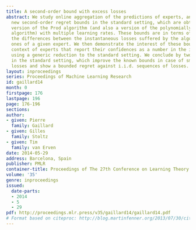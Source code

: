 ```yaml
---
title: A second-order bound with excess losses
abstract: We study online aggregation of the predictions of experts, and first show
  new second-order regret bounds in the standard setting, which are obtained via a
  version of the Prod algorithm (and also a version of the polynomially weighted average
  algorithm) with multiple learning rates. These bounds are in terms of excess losses,
  the differences between the instantaneous losses suffered by the algorithm and the
  ones of a given expert. We then demonstrate the interest of these bounds in the
  context of experts that report their confidences as a number in the interval [0,1]
  using a generic reduction to the standard setting. We conclude by two other applications
  in the standard setting, which improve the known bounds in case of small excess
  losses and show a bounded regret against i.i.d. sequences of losses.
layout: inproceedings
series: Proceedings of Machine Learning Research
id: gaillard14
month: 0
firstpage: 176
lastpage: 196
page: 176-196
sections: 
author:
- given: Pierre
  family: Gaillard
- given: Gilles
  family: Stoltz
- given: Tim
  family: van Erven
date: 2014-05-29
address: Barcelona, Spain
publisher: PMLR
container-title: Proceedings of The 27th Conference on Learning Theory
volume: '35'
genre: inproceedings
issued:
  date-parts:
  - 2014
  - 5
  - 29
pdf: http://proceedings.mlr.press/v35/gaillard14/gaillard14.pdf
# Format based on citeproc: http://blog.martinfenner.org/2013/07/30/citeproc-yaml-for-bibliographies/
---
```

